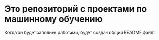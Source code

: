 # Это репозиторий с проектами по машинному обучению
Когда он будет заполнен работами, будет создан общий README файл!